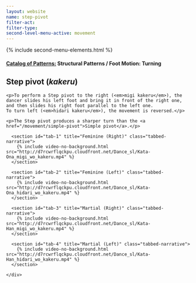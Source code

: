 ```yaml
---
layout: website
name: step-pivot
filter-act:
filter-type:
second-level-menu-active: movement
---
```

{% include second-menu-elements.html %}

<main class="page-content">
  <div class="text-container">
    <h4><a href="/movement/">Catalog of Patterns:</a> Structural Patterns / Foot Motion: Turning</h4>
    <h2>Step pivot (<em>kakeru</em>)</h2>

    <p>To perform a Step pivot to the right (<em>migi kakeru</em>), the dancer slides his left foot and bring it in front of the right one, and then slides his right foot parallel to the left one.
    To turn left (<em>hidari kakeru</em>), the movement is reversed.</p>

    <p>The Step pivot produces a sharper turn than the <a href="/movement/simple-pivot">Simple pivot</a>.</p>

  </div>



<div class="tabs-container">
  <div class="tabs-container__links">
    <div class="wrapper">
      <div id="tabs"></div>
    </div>
  </div>
  <div class="tabs-container__content">
    <div class="wrapper">

      <section id="tab-1" title="Feminine (Right)" class="tabbed-narrative">
        {% include video-no-background.html src="http://d7rcwrflqckpu.cloudfront.net/Dance_sl/Kata-Ona_migi_wo_kakeru.mp4" %}
      </section>

      <section id="tab-2" title="Feminine (Left)" class="tabbed-narrative">
        {% include video-no-background.html src="http://d7rcwrflqckpu.cloudfront.net/Dance_sl/Kata-Ona_hidari_wo_kakeru.mp4" %}
      </section>

      <section id="tab-3" title="Martial (Right)" class="tabbed-narrative">
        {% include video-no-background.html src="http://d7rcwrflqckpu.cloudfront.net/Dance_sl/Kata-Han_migi_wo_kakeru.mp4" %}
      </section>

      <section id="tab-4" title="Martial (Left)" class="tabbed-narrative">
        {% include video-no-background.html src="http://d7rcwrflqckpu.cloudfront.net/Dance_sl/Kata-Han_hidari_wo_kakeru.mp4" %}
      </section>

    </div>
  </div>
</div>
</main>
